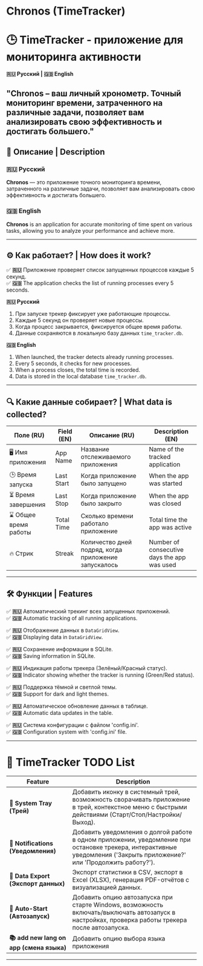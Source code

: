 # Chronos (TimeTracker)

# 🕒 TimeTracker - приложение для мониторинга активности
**🇷🇺 Русский | 🇬🇧 English**

"Chronos – ваш личный хронометр. Точный мониторинг времени, затраченного на различные задачи, позволяет вам анализировать свою эффективность и достигать большего."
---

## 📌 Описание | Description
### 🇷🇺 Русский
**Chronos** — это приложение точного мониторинга времени, затраченного на различные задачи, позволяет вам анализировать свою эффективность и достигать большего.

### 🇬🇧 English
**Chronos** is an application for accurate monitoring of time spent on various tasks, allowing you to analyze your performance and achieve more.

---

## ⚙️ Как работает? | How does it work?
✅ **🇷🇺** Приложение проверяет список запущенных процессов каждые 5 секунд.  
✅ **🇬🇧** The application checks the list of running processes every 5 seconds.  

**🇷🇺 Русский**  
1. При запуске трекер фиксирует уже работающие процессы.  
2. Каждые 5 секунд он проверяет новые процессы.  
3. Когда процесс закрывается, фиксируется общее время работы.  
4. Данные сохраняются в локальную базу данных `time_tracker.db`.  

**🇬🇧 English**  
1. When launched, the tracker detects already running processes.  
2. Every 5 seconds, it checks for new processes.  
3. When a process closes, the total time is recorded.  
4. Data is stored in the local database `time_tracker.db`.  

---

## 🔍 Какие данные собирает? | What data is collected?
| Поле (RU) | Field (EN) | Описание (RU) | Description (EN) |
|-----------|-----------|---------------|---------------|
| 🖥️ Имя приложения | App Name | Название отслеживаемого приложения | Name of the tracked application |
| 🕒 Время запуска | Last Start | Когда приложение было запущено | When the app was started |
| ⏳ Время завершения | Last Stop | Когда приложение было закрыто | When the app was closed |
| ⌛ Общее время работы | Total Time | Сколько времени работало приложение | Total time the app was active |
| 🔥 Стрик | Streak | Количество дней подряд, когда приложение запускалось | Number of consecutive days the app was used |

---

## 🛠 Функции | Features
✅ **🇷🇺** Автоматический трекинг всех запущенных приложений.  
✅ **🇬🇧** Automatic tracking of all running applications.  

✅ **🇷🇺** Отображение данных в `DataGridView`.  
✅ **🇬🇧** Displaying data in `DataGridView`.  

✅ **🇷🇺** Сохранение информации в SQLite.  
✅ **🇬🇧** Saving information in SQLite.  

✅ **🇷🇺** Индикация работы трекера (Зелёный/Красный статус).  
✅ **🇬🇧** Indicator showing whether the tracker is running (Green/Red status).  

✅ **🇷🇺** Поддержка тёмной и светлой темы.  
✅ **🇬🇧** Support for dark and light themes.  

✅ **🇷🇺** Автоматическое обновление данных в таблице.  
✅ **🇬🇧** Automatic data updates in the table.  

✅ **🇷🇺** Система конфигурации с файлом 'config.ini'.  
✅ **🇬🇧** Configuration system with 'config.ini' file.  

---

# 🚀 TimeTracker TODO List
| Feature | Description |
|---------|------------|
| **📌 System Tray (Трей)** | Добавить иконку в системный трей, возможность сворачивать приложение в трей, контекстное меню с быстрыми действиями (Старт/Стоп/Настройки/Выход). |
| **🔔 Notifications (Уведомления)** | Добавить уведомления о долгой работе в одном приложении, уведомление при остановке трекера, интерактивные уведомления ('Закрыть приложение?' или 'Продолжить работу?'). |
| **📂 Data Export (Экспорт данных)** | Экспорт статистики в CSV, экспорт в Excel (XLSX), генерация PDF-отчётов с визуализацией данных. |
| **🔄 Auto-Start (Автозапуск)** | Добавить опцию автозапуска при старте Windows, возможность включать/выключать автозапуск в настройках, проверка работы трекера после автозапуска. |
| **📚 add new lang on app (смена языка)** | Добавить опцию выбора языка приложения || + дефолтный английский. |
---

